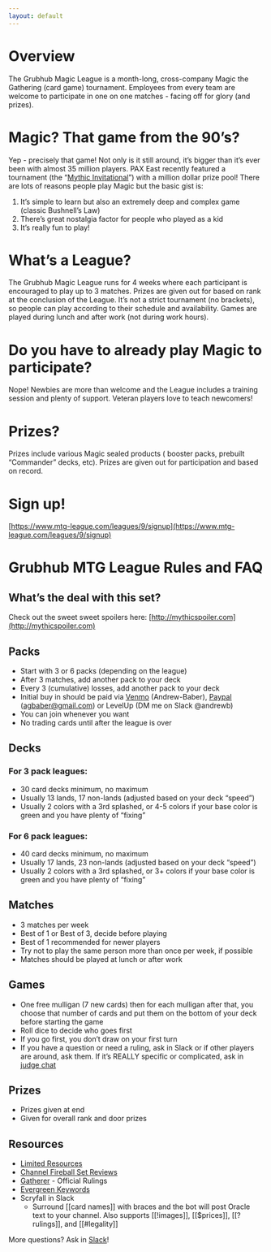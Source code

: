 ```yaml
---
layout: default
---
```


# Overview

The Grubhub Magic League is a month-long, cross-company Magic the Gathering (card game) tournament. Employees from every team are welcome to participate in one on one matches - facing off for glory (and prizes).

# Magic? That game from the 90’s?
Yep - precisely that game! Not only is it still around, it’s bigger than it’s ever been with almost 35 million players. PAX East recently featured a tournament (the “[Mythic Invitational](https://www.magic.gg/news/capturing-magic-at-the-mythic-invitational)”) with a million dollar prize pool! There are lots of reasons people play Magic but the basic gist is:

 1. It’s simple to learn but also an extremely deep and complex game (classic Bushnell’s Law)
 2. There’s great nostalgia factor for people who played as a kid
 3. It’s really fun to play!

# What’s a League?
The Grubhub Magic League runs for 4 weeks where each participant is encouraged to play up to 3 matches. Prizes are given out for based on rank at the conclusion of the League. It’s not a strict tournament (no brackets), so people can play according to their schedule and availability. Games are played during lunch and after work (not during work hours).

# Do you have to already play Magic to participate?
Nope! Newbies are more than welcome and the League includes a training session and plenty of support. Veteran players love to teach newcomers!

# Prizes?

Prizes include various Magic sealed products ( booster packs, prebuilt “Commander” decks, etc). Prizes are given out for participation and based on record.

# Sign up!
[https://www.mtg-league.com/leagues/9/signup](https://www.mtg-league.com/leagues/9/signup)

# Grubhub MTG League Rules and FAQ

## What’s the deal with this set?
Check out the sweet sweet spoilers here:
[http://mythicspoiler.com](http://mythicspoiler.com)


## Packs
* Start with 3 or 6 packs (depending on the league)
* After 3 matches, add another pack to your deck
* Every 3 (cumulative) losses, add another pack to your deck
* Initial buy in should be paid via [Venmo](https://venmo.com/Andrew-Baber) (Andrew-Baber), [Paypal](http://paypal.me/agbaber) (agbaber@gmail.com) or LevelUp (DM me on Slack @andrewb)
* You can join whenever you want
* No trading cards until after the league is over

## Decks
### For 3 pack leagues:
* 30 card decks minimum, no maximum
* Usually 13 lands, 17 non-lands (adjusted based on your deck “speed”)
* Usually 2 colors with a 3rd splashed, or 4-5 colors if your base color is green and you have plenty of “fixing”

### For 6 pack leagues:
* 40 card decks minimum, no maximum
* Usually 17 lands, 23 non-lands (adjusted based on your deck “speed”)
* Usually 2 colors with a 3rd splashed, or 3+ colors if your base color is green and you have plenty of “fixing”

## Matches
* 3 matches per week
* Best of 1 or Best of 3, decide before playing
* Best of 1 recommended for newer players
* Try not to play the same person more than once per week, if possible
* Matches should be played at lunch or after work

## Games
* One free mulligan (7 new cards) then for each mulligan after that, you choose that number of cards and put them on the bottom of your deck before starting the game
* Roll dice to decide who goes first
* If you go first, you don’t draw on your first turn
* If you have a question or need a ruling, ask in Slack or if other players are around, ask them. If it’s REALLY specific or complicated, ask in [judge chat](https://chat.magicjudges.org/mtgrules/)

## Prizes
* Prizes given at end
* Given for overall rank and door prizes

## Resources
* [Limited Resources](http://lrcast.com/)
* [Channel Fireball Set Reviews](https://www.channelfireball.com/tag/lsvs-set-review/)
* [Gatherer](https://gatherer.wizards.com/Pages/Default.aspx) - Official Rulings 
* [Evergreen Keywords](https://66.media.tumblr.com/4c504a06546c4e88ecd47353f32b6382/tumblr_o19xrzEzkz1qia2dho1_1280.png)
* Scryfall in Slack
  * Surround [[card names]] with braces and the bot will post Oracle text to your channel. Also supports [[!images]], [[$prices]], [[?rulings]], and [[#legality]]


More questions? Ask in [Slack](https://grubhub.slack.com/messages/CJ571MTS9)!

